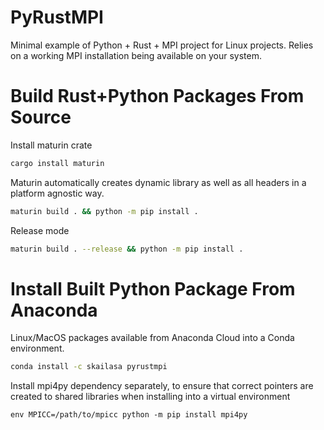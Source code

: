 # PyRustMPI

Minimal example of Python + Rust + MPI project for Linux projects. Relies on a working MPI installation being available on your system.

# Build Rust+Python Packages From Source

Install maturin crate

```bash
cargo install maturin
```

Maturin automatically creates dynamic library as well as all headers in a platform agnostic way.

```bash
maturin build . && python -m pip install .
```

Release mode

```bash
maturin build . --release && python -m pip install .
```

# Install Built Python Package From Anaconda

Linux/MacOS packages available from Anaconda Cloud into a Conda environment.

```bash
conda install -c skailasa pyrustmpi
```

Install mpi4py dependency separately, to ensure that correct pointers are
created to shared libraries when installing into a virtual environment

```
env MPICC=/path/to/mpicc python -m pip install mpi4py
```
